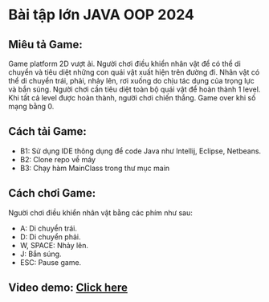 # Bài tập lớn JAVA OOP 2024
## Miêu tả Game:
Game platform 2D vượt ải. Người chơi điều khiển nhân vật để có thể di chuyển và tiêu diệt những con quái vật xuất hiện trên đường đi. Nhân vật có thể di chuyển trái, phải, nhảy lên, rơi xuống do chịu tác dụng của trọng lực và bắn súng. Người chơi cần tiêu diệt toàn bộ quái vật để hoàn thành 1 level. Khi tất cả level được
hoàn thành, người chơi chiến thắng. Game over khi số mạng bằng 0.
## Cách tải Game:
- B1: Sử dụng IDE thông dụng để code Java như Intellij, Eclipse, Netbeans.
- B2: Clone repo về máy
- B3: Chạy hàm MainClass trong thư mục main
## Cách chơi Game:
Người chơi điều khiển nhân vật bằng các phím như sau:
- A: Di chuyển trái.
- D: Di chuyển phải.
- W, SPACE: Nhảy lên.
- J: Bắn súng.
- ESC: Pause game.
## Video demo: [Click here](https://drive.google.com/file/d/1iPGuFh6iuwg758oxtbgsWxMJpptaRPRv/view?usp=sharing)
